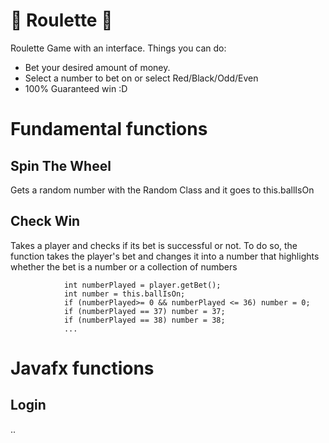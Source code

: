 # 🎰 Roulette 🎲
 Roulette Game with an interface. Things you can do:
 - Bet your desired amount of money.
 - Select a number to bet on or select Red/Black/Odd/Even
 - 100% Guaranteed win :D
 # Fundamental functions #
## Spin The Wheel ##
Gets a random number with the Random Class and it goes to this.ballIsOn

## Check Win ##
Takes a player and checks if its bet is successful or not.
To do so, the function takes the player's bet and changes it into a number that highlights whether the bet is a number or a collection of numbers
```  public void checkWin(Players player){
            int numberPlayed = player.getBet();
            int number = this.ballIsOn;
            if (numberPlayed>= 0 && numberPlayed <= 36) number = 0;
            if (numberPlayed == 37) number = 37;
            if (numberPlayed == 38) number = 38;
            ...
```
# Javafx functions #
## Login ##
..
